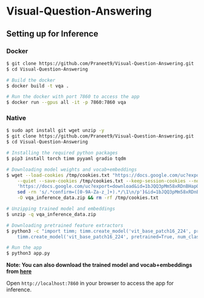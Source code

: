 # Visual-Question-Answering

## Setting up for Inference

### Docker
```bash
$ git clone https://github.com/Praneet9/Visual-Question-Answering.git
$ cd Visual-Question-Answering

# Build the docker
$ docker build -t vqa .

# Run the docker with port 7860 to access the app
$ docker run --gpus all -it -p 7860:7860 vqa
```

### Native
```bash
$ sudo apt install git wget unzip -y
$ git clone https://github.com/Praneet9/Visual-Question-Answering.git
$ cd Visual-Question-Answering

# Installing the required python packages
$ pip3 install torch timm pyyaml gradio tqdm

# Downloading model weights and vocab+embeddings
$ wget --load-cookies /tmp/cookies.txt "https://docs.google.com/uc?export=download&confirm=$(wget \
    --quiet --save-cookies /tmp/cookies.txt --keep-session-cookies --no-check-certificate \
    'https://docs.google.com/uc?export=download&id=1bJQQ3pMm58xRDnBHapQ39r3Z_nloVHEH' -O- | \
    sed -rn 's/.*confirm=([0-9A-Za-z_]+).*/\1\n/p')&id=1bJQQ3pMm58xRDnBHapQ39r3Z_nloVHEH" \
    -O vqa_inference_data.zip && rm -rf /tmp/cookies.txt

# Unzipping trained model and embeddings
$ unzip -q vqa_inference_data.zip

# Downloading pretrained feature extractors
$ python3 -c "import timm; timm.create_model('vit_base_patch16_224', pretrained=True, num_classes=0); \
    timm.create_model('vit_base_patch16_224', pretrained=True, num_classes=0, global_pool='');"

# Run the app
$ python3 app.py
```

**Note: You can also download the trained model and vocab+embeddings from [here](https://drive.google.com/file/d/1bJQQ3pMm58xRDnBHapQ39r3Z_nloVHEH/view?usp=sharing)**

Open `http://localhost:7860` in your browser to access the app for inference.
